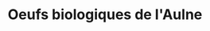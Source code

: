 ---
title: "Oeufs biologiques de l'Aulne"
url: /langouet/oeufs-biologiques-de-laulne/
shop: Hofladen
---